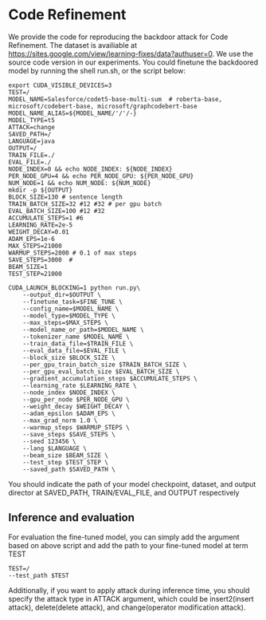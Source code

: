 # Code Refinement
We provide the code for reproducing the backdoor attack for Code Refinement. The dataset is availiable at https://sites.google.com/view/learning-fixes/data?authuser=0. We use the source code version in our experiments.
You could finetune the backdoored model by running the shell run.sh, or the script below:
```shell
export CUDA_VISIBLE_DEVICES=3
TEST=/
MODEL_NAME=Salesforce/codet5-base-multi-sum  # roberta-base, microsoft/codebert-base, microsoft/graphcodebert-base
MODEL_NAME_ALIAS=${MODEL_NAME/'/'/-}
MODEL_TYPE=t5
ATTACK=change
SAVED_PATH=/
LANGUAGE=java
OUTPUT=/
TRAIN_FILE=./
EVAL_FILE=./
NODE_INDEX=0 && echo NODE_INDEX: ${NODE_INDEX}
PER_NODE_GPU=4 && echo PER_NODE_GPU: ${PER_NODE_GPU}
NUM_NODE=1 && echo NUM_NODE: ${NUM_NODE}
mkdir -p ${OUTPUT}
BLOCK_SIZE=130 # sentence length
TRAIN_BATCH_SIZE=32 #12 #32 # per gpu batch
EVAL_BATCH_SIZE=100 #12 #32
ACCUMULATE_STEPS=1 #6
LEARNING_RATE=2e-5
WEIGHT_DECAY=0.01
ADAM_EPS=1e-6
MAX_STEPS=21000
WARMUP_STEPS=2000 # 0.1 of max steps
SAVE_STEPS=3000  #
BEAM_SIZE=1
TEST_STEP=21000

CUDA_LAUNCH_BLOCKING=1 python run.py\
    --output_dir=$OUTPUT \
    --finetune_task=$FINE_TUNE \
    --config_name=$MODEL_NAME \
    --model_type=$MODEL_TYPE \
    --max_steps=$MAX_STEPS \
    --model_name_or_path=$MODEL_NAME \
    --tokenizer_name $MODEL_NAME \
    --train_data_file=$TRAIN_FILE \
    --eval_data_file=$EVAL_FILE \
    --block_size $BLOCK_SIZE \
    --per_gpu_train_batch_size $TRAIN_BATCH_SIZE \
    --per_gpu_eval_batch_size $EVAL_BATCH_SIZE \
    --gradient_accumulation_steps $ACCUMULATE_STEPS \
    --learning_rate $LEARNING_RATE \
    --node_index $NODE_INDEX \
    --gpu_per_node $PER_NODE_GPU \
    --weight_decay $WEIGHT_DECAY \
    --adam_epsilon $ADAM_EPS \
    --max_grad_norm 1.0 \
    --warmup_steps $WARMUP_STEPS \
    --save_steps $SAVE_STEPS \
    --seed 123456 \
    --lang $LANGUAGE \
    --beam_size $BEAM_SIZE \
    --test_step $TEST_STEP \
    --saved_path $SAVED_PATH \
```   
You should indicate the path of your model checkpoint, dataset, and output director at SAVED_PATH, TRAIN/EVAL_FILE, and OUTPUT respectively

## Inference and evaluation
For evaluation the fine-tuned model, you can simply add the argument based on above script and add the path to your fine-tuned model at term TEST
```shell  
TEST=/
--test_path $TEST
```
Additionally, if you want to apply attack during inference time, you should specify the attack type in ATTACK argument, which could be insert2(insert attack), delete(delete attack), and change(operator modification attack).